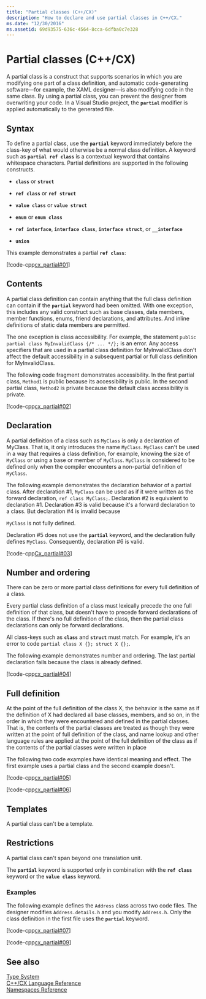 ```yaml
---
title: "Partial classes (C++/CX)"
description: "How to declare and use partial classes in C++/CX."
ms.date: "12/30/2016"
ms.assetid: 69d93575-636c-4564-8cca-6dfba0c7e328
---
```

# Partial classes (C++/CX)

A partial class is a construct that supports scenarios in which you are modifying one part of a class definition, and automatic code-generating software—for example, the XAML designer—is also modifying code in the same class. By using a partial class, you can prevent the designer from overwriting your code. In a Visual Studio project, the **`partial`** modifier is applied automatically to the generated file.

## Syntax

To define a partial class, use the **`partial`** keyword immediately before the class-key of what would otherwise be a normal class definition. A keyword such as **`partial ref class`** is a contextual keyword that contains whitespace characters. Partial definitions are supported in the following constructs.

- **`class`** or **`struct`**

- **`ref class`** or **`ref struct`**

- **`value class`** or **`value struct`**

- **`enum`** or **`enum class`**

- **`ref interface`**, **`interface class`**, **`interface struct`**, or **`__interface`**

- **`union`**

This example demonstrates a partial **`ref class`**:

[!code-cpp[cx_partial#01](../cppcx/codesnippet/CPP/partialclassexample/class1.h#01)]

## Contents

A partial class definition can contain anything that the full class definition can contain if the **`partial`** keyword had been omitted. With one exception, this includes any valid construct such as base classes, data members, member functions, enums, friend declarations, and attributes. And inline definitions of static data members are permitted.

The one exception is class accessibility. For example, the statement `public partial class MyInvalidClass {/* ... */};` is an error. Any access specifiers that are used in a partial class definition for MyInvalidClass don't affect the default accessibility in a subsequent partial or full class definition for MyInvalidClass.

The following code fragment demonstrates accessibility. In the first partial class, `Method1` is public because its accessibility is public. In the second partial class, `Method2` is private because the default class accessibility is private.

[!code-cpp[cx_partial#02](../cppcx/codesnippet/CPP/partialclassexample/class1.h#02)]

## Declaration

A partial definition of a class such as `MyClass` is only a declaration of MyClass. That is, it only introduces the name `MyClass`. `MyClass` can't be used in a way that requires a class definition, for example, knowing the size of `MyClass` or using a base or member of `MyClass`. `MyClass` is considered to be defined only when the compiler encounters a non-partial definition of `MyClass`.

The following example demonstrates the declaration behavior of a partial class. After declaration #1, `MyClass` can be used as if it were written as the forward declaration, `ref class MyClass;`. Declaration #2 is equivalent to declaration #1. Declaration #3 is valid because it's a forward declaration to a class. But declaration #4 is invalid because

`MyClass` is not fully defined.

Declaration #5 does not use the **`partial`** keyword, and the declaration fully defines `MyClass`. Consequently, declaration #6 is valid.

[!code-cpp[Cx_partial#03](../cppcx/codesnippet/CPP/partialclassexample/class1.h#03)]

## Number and ordering

There can be zero or more partial class definitions for every full definition of a class.

Every partial class definition of a class must lexically precede the one full definition of that class, but doesn't have to precede forward declarations of the class. If there's no full definition of the class, then the partial class declarations can only be forward declarations.

All class-keys such as **`class`** and **`struct`** must match. For example, it's an error to code `partial class X {}; struct X {};`.

The following example demonstrates number and ordering. The last partial declaration fails because the class is already defined.

[!code-cpp[cx_partial#04](../cppcx/codesnippet/CPP/partialclassexample/class1.h#04)]

## Full definition

At the point of the full definition of the class X, the behavior is the same as if the definition of X had declared all base classes, members, and so on, in the order in which they were encountered and defined in the partial classes. That is, the contents of the partial classes are treated as though they were written at the point of full definition of the class, and name lookup and other language rules are applied at the point of the full definition of the class as if the contents of the partial classes were written in place

The following two code examples have identical meaning and effect. The first example uses a partial class and the second example doesn't.

[!code-cpp[cx_partial#05](../cppcx/codesnippet/CPP/partialclassexample/class1.h#05)]

[!code-cpp[cx_partial#06](../cppcx/codesnippet/CPP/partialclassexample/class1.h#06)]

## Templates

A partial class can't be a template.

## Restrictions

A partial class can't span beyond one translation unit.

The **`partial`** keyword is supported only in combination with the **`ref class`** keyword or the **`value class`** keyword.

### Examples

The following example defines the `Address` class across two code files. The designer modifies `Address.details.h` and you modify `Address.h`. Only the class definition in the first file uses the **`partial`** keyword.

[!code-cpp[cx_partial#07](../cppcx/codesnippet/CPP/partialclassexample/address.details.h#07)]

[!code-cpp[cx_partial#09](../cppcx/codesnippet/CPP/partialclassexample/address.h#09)]

## See also

[Type System](../cppcx/type-system-c-cx.md)<br/>
[C++/CX Language Reference](../cppcx/visual-c-language-reference-c-cx.md)<br/>
[Namespaces Reference](../cppcx/namespaces-reference-c-cx.md)
